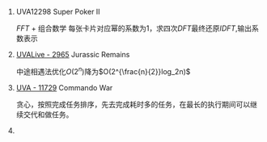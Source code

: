 1. UVA12298 Super Poker II

   $FFT$ + 组合数学 每张卡片对应幂的系数为$1$，求四次$DFT$最终还原$IDFT$,输出系数表示

2. [UVALive - 2965](https://vjudge.net/problem/34853/origin) Jurassic Remains

   中途相遇法优化$O(2^n)$降为$O(2^{\frac{n}{2}}log_2n)$ 

3. [UVA - 11729](https://vjudge.net/problem/28436/origin) Commando War

   贪心，按照完成任务排序，先去完成耗时多的任务，在最长的执行期间可以继续交代和做任务。

4. ​

   ​